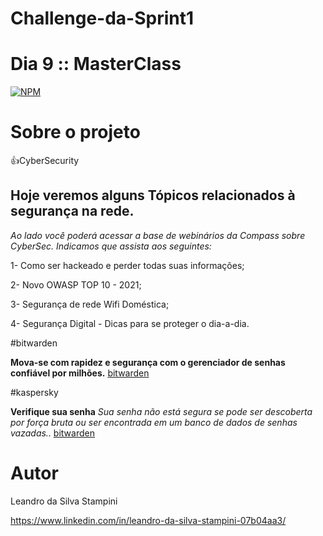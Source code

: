 # Challenge-da-Sprint1
# Dia 9 :: MasterClass

[![NPM](https://img.shields.io/npm/l/react)](https://github.com/LeandrodaSilvaStampini/Challenge-da-Sprint-1/blob/main/LICENSE)
# Sobre o projeto
👍CyberSecurity



## Hoje veremos alguns Tópicos relacionados à segurança na rede.

*Ao lado você poderá acessar a base de webinários da Compass sobre CyberSec. Indicamos que assista aos seguintes:*

1- Como ser hackeado e perder todas suas informações;

2- Novo OWASP TOP 10 - 2021;

3- Segurança de rede Wifi Doméstica;

4- Segurança Digital - Dicas para se proteger o dia-a-dia.

#bitwarden

**Mova-se com rapidez e segurança com o gerenciador de senhas confiável por milhões.**
[bitwarden](https://bitwarden.com/)

#kaspersky

**Verifique sua senha**
*Sua senha não está segura se pode ser descoberta por força bruta ou ser encontrada em um banco de dados de senhas vazadas..*
[bitwarden](https://password.kaspersky.com/pt/)


# Autor

Leandro da Silva Stampini

https://www.linkedin.com/in/leandro-da-silva-stampini-07b04aa3/
